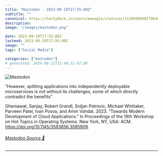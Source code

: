 ```yaml
---
title: "Mastodon - 2023-09-19T17:55:00Z"
subtitle: ""
canonical: https://hachyderm.io/users/mweagle/statuses/111093094827964051
description:
image: "/images/mastodon.png"

date: 2023-09-19T17:55:00Z
lastmod: 2023-09-19T17:55:00Z
image: ""
tags: ["Social Media"]

categories: ["mastodon"]
# generated: 2024-06-21T21:40:31-07:00
---
```

![Mastodon](/images/mastodon.png)

<p>“However, splitting applications into independently deployable microservices is not without its challenges, some of which directly contradict the benefits”</p><p>Ghemawat, Sanjay, Robert Grandl, Srdjan Petrovic, Michael Whittaker, Parveen Patel, Ivan Posva, and Amin Vahdat. 2023. “Towards Modern Development of Cloud Applications.” In Proceedings of the 19th Workshop on Hot Topics in Operating Systems. New York, NY, USA: ACM. <a href="https://doi.org/10.1145/3593856.3595909" target="_blank" rel="nofollow noopener noreferrer" translate="no"><span class="invisible">https://</span><span class="ellipsis">doi.org/10.1145/3593856.359590</span><span class="invisible">9</span></a>.</p>


###### [Mastodon Source 🐘](https://hachyderm.io/@mweagle/111093094827964051)

___
